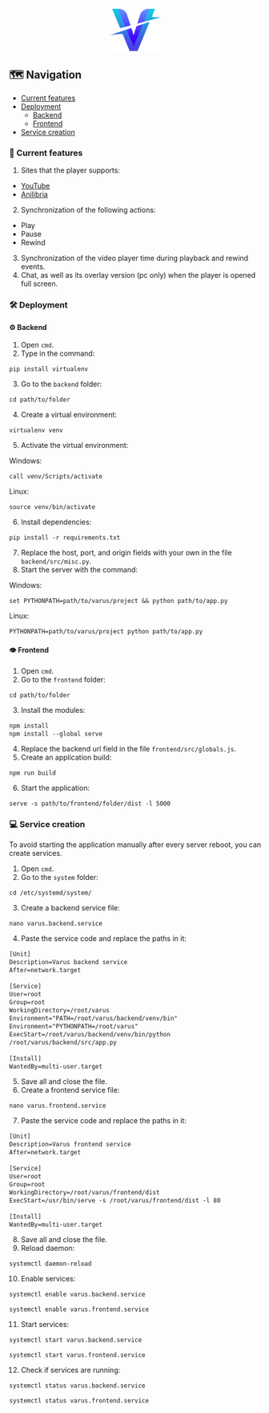 <p align="center">
  <img src="logo.svg" width="100">
</p>

## 🗺️ Navigation
* [Current features](#-current-features)
* [Deployment](#%EF%B8%8F-deployment)
  * [Backend](#%EF%B8%8F-backend)
  * [Frontend](#%EF%B8%8F-frontend)
* [Service creation](#-service-creation)

### 📄 Current features
1. Sites that the player supports:
  - [YouTube](https://www.youtube.com)
  - [Anilibria](https://www.anilibria.tv/pages/catalog.php)
2. Synchronization of the following actions:
  - Play
  - Pause
  - Rewind
3. Synchronization of the video player time during playback and rewind events.
4. Chat, as well as its overlay version (pc only) when the player is opened full screen.

### 🛠️ Deployment
#### ⚙️ Backend
1. Open `cmd`.
2. Type in the command:
```
pip install virtualenv
```
3. Go to the `backend` folder:
```
cd path/to/folder
```
4. Create a virtual environment:
```
virtualenv venv
```
5. Activate the virtual environment:

Windows:
```
call venv/Scripts/activate
```
Linux:
```
source venv/bin/activate
```
6. Install dependencies:
```
pip install -r requirements.txt
```
7. Replace the host, port, and origin fields with your own in the file `backend/src/misc.py`.
8. Start the server with the command:

Windows:
```
set PYTHONPATH=path/to/varus/project && python path/to/app.py
```
Linux:
```
PYTHONPATH=path/to/varus/project python path/to/app.py
```
#### 👁️ Frontend
1. Open `cmd`.
2. Go to the `frontend` folder:
```
cd path/to/folder
```
3. Install the modules:
```
npm install
npm install --global serve
```
4. Replace the backend url field in the file `frontend/src/globals.js`.
5. Create an application build:
```
npm run build
```
6. Start the application:
```
serve -s path/to/frontend/folder/dist -l 5000
```
### 💻 Service creation
To avoid starting the application manually after every server reboot, you can create services.

1. Open `cmd`.
2. Go to the `system` folder:
```
cd /etc/systemd/system/
```
3. Create a backend service file:
```
nano varus.backend.service
```
4. Paste the service code and replace the paths in it:
```
[Unit]
Description=Varus backend service
After=network.target

[Service]
User=root
Group=root
WorkingDirectory=/root/varus
Environment="PATH=/root/varus/backend/venv/bin"
Environment="PYTHONPATH=/root/varus"
ExecStart=/root/varus/backend/venv/bin/python /root/varus/backend/src/app.py

[Install]
WantedBy=multi-user.target
```
5. Save all and close the file.
6. Create a frontend service file:
```
nano varus.frontend.service
```
7. Paste the service code and replace the paths in it:
```
[Unit]
Description=Varus frontend service
After=network.target

[Service]
User=root
Group=root
WorkingDirectory=/root/varus/frontend/dist
ExecStart=/usr/bin/serve -s /root/varus/frontend/dist -l 80

[Install]
WantedBy=multi-user.target
```
8. Save all and close the file.
9. Reload daemon:
```
systemctl daemon-reload
```
10. Enable services:
```
systemctl enable varus.backend.service
```
```
systemctl enable varus.frontend.service
```
11. Start services:
```
systemctl start varus.backend.service
```
```
systemctl start varus.frontend.service
```
12. Check if services are running:
```
systemctl status varus.backend.service
```
```
systemctl status varus.frontend.service
```
